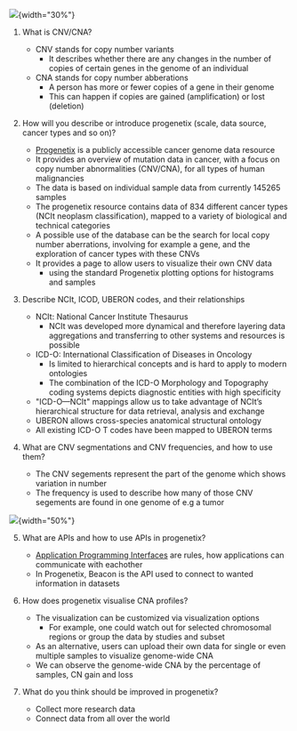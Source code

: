 ![](https://progenetix.org/img/progenetix-logo-black.png){width="30%"}

1.  What is CNV/CNA?
    - CNV stands for copy number variants
      - It describes whether there are any changes in the number of copies of certain genes in the genome of an individual
    - CNA stands for copy number abberations
      - A person has more or fewer copies of a gene in their genome
      - This can happen if copies are gained (amplification) or lost (deletion)

2.  How will you describe or introduce progenetix (scale, data source, cancer types and so on)?
    - [Progenetix](https://progenetix.org/)  is a publicly accessible cancer genome data resource
    - It provides an overview of mutation data in cancer, with a focus on copy number abnormalities (CNV/CNA), for all types of human malignancies
    - The data is based on individual sample data from currently 145265 samples
    - The progenetix resource contains data of 834 different cancer types (NCIt neoplasm classification), mapped to a variety of biological and technical categories
    - A possible use of the database can be the search for local copy number aberrations, involving for example a gene, and the exploration of cancer types with these CNVs
    - It provides a page to allow users to visualize their own CNV data
      - using the standard Progenetix plotting options for histograms and samples

3.  Describe NCIt, ICOD, UBERON codes, and their relationships
    - NCIt: National Cancer Institute Thesaurus
      - NCIt was developed more dynamical and therefore layering data aggregations and transferring to other systems and resources is possible
    - ICD-O: International Classification of Diseases in Oncology 
      - Is limited to hierarchical concepts and is hard to apply to modern ontologies
      - The combination of the ICD-O Morphology and Topography coding systems depicts diagnostic entities with high specificity
    - "ICD-O—NCIt" mappings allow us to take advantage of NCIt’s hierarchical structure for data retrieval, analysis and exchange
    - UBERON allows cross-species anatomical structural ontology
    - All existing ICD-O T codes have been mapped to UBERON terms

4. What are CNV segmentations and CNV frequencies, and how to use them?
    - The CNV segements represent the part of the genome which shows variation in number 
    - The frequency is used to describe how many of those CNV segements are found in one genome of e.g a tumor
    
![](https://progenetix.org/img/9p-example-histogram.png){width="50%"}
    
    
5. What are APIs and how to use APIs in progenetix?
    - [Application Programming Interfaces](https://en.wikipedia.org/wiki/API) are rules, how applications can communicate with eachother
    - In Progenetix, Beacon is the API used to connect to wanted information in datasets

6. How does progenetix visualise CNA profiles?
    - The visualization can be customized via visualization options
      - For example, one could watch out for selected chromosomal regions or group the data by studies and subset
    - As an alternative, users can upload their own data for single or even multiple samples to visualize genome-wide CNA
    - We can observe the genome-wide CNA by the percentage of samples, CN gain and loss

7. What do you think should be improved in progenetix?
    - Collect more research data 
    - Connect data from all over the world

